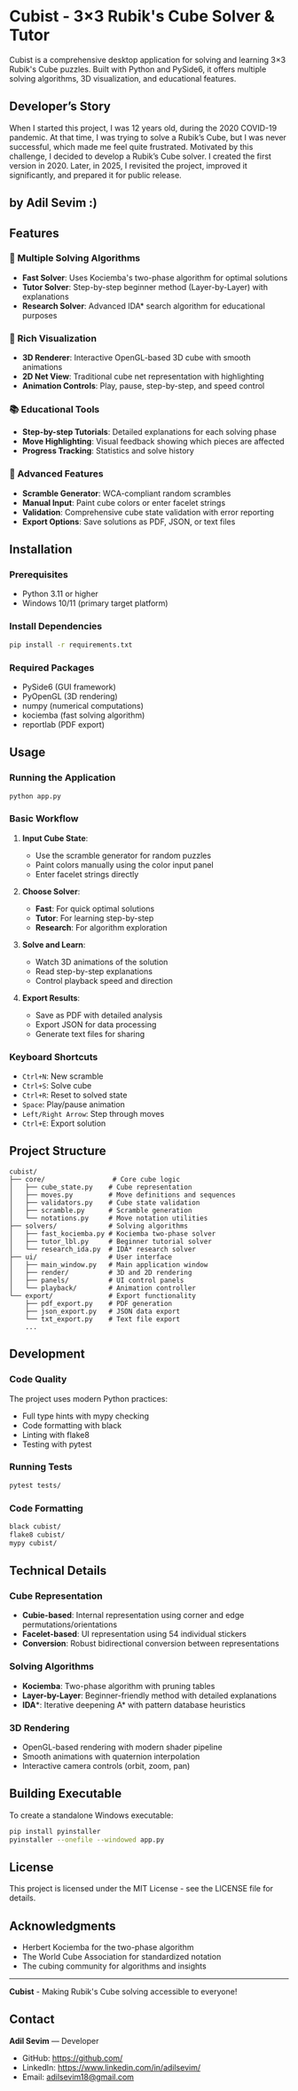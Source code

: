 # Cubist - 3×3 Rubik's Cube Solver & Tutor

Cubist is a comprehensive desktop application for solving and learning 3×3 Rubik's Cube puzzles. Built with Python and PySide6, it offers multiple solving algorithms, 3D visualization, and educational features.

## Developer’s Story
When I started this project, I was 12 years old, during the 2020 COVID-19 pandemic. At that time, I was trying to solve a Rubik’s Cube, but I was never successful, which made me feel quite frustrated. Motivated by this challenge, I decided to develop a Rubik’s Cube solver. 
I created the first version in 2020. Later, in 2025, I revisited the project, improved it significantly, and prepared it for public release.

## by Adil Sevim :)

## Features

### 🎯 Multiple Solving Algorithms
- **Fast Solver**: Uses Kociemba's two-phase algorithm for optimal solutions
- **Tutor Solver**: Step-by-step beginner method (Layer-by-Layer) with explanations
- **Research Solver**: Advanced IDA* search algorithm for educational purposes

### 🎨 Rich Visualization
- **3D Renderer**: Interactive OpenGL-based 3D cube with smooth animations
- **2D Net View**: Traditional cube net representation with highlighting
- **Animation Controls**: Play, pause, step-by-step, and speed control

### 📚 Educational Tools
- **Step-by-step Tutorials**: Detailed explanations for each solving phase
- **Move Highlighting**: Visual feedback showing which pieces are affected
- **Progress Tracking**: Statistics and solve history

### 🔧 Advanced Features
- **Scramble Generator**: WCA-compliant random scrambles
- **Manual Input**: Paint cube colors or enter facelet strings
- **Validation**: Comprehensive cube state validation with error reporting
- **Export Options**: Save solutions as PDF, JSON, or text files

## Installation

### Prerequisites
- Python 3.11 or higher
- Windows 10/11 (primary target platform)

### Install Dependencies
```bash
pip install -r requirements.txt
```

### Required Packages
- PySide6 (GUI framework)
- PyOpenGL (3D rendering)
- numpy (numerical computations)
- kociemba (fast solving algorithm)
- reportlab (PDF export)

## Usage

### Running the Application
```bash
python app.py
```

### Basic Workflow
1. **Input Cube State**:
   - Use the scramble generator for random puzzles
   - Paint colors manually using the color input panel
   - Enter facelet strings directly

2. **Choose Solver**:
   - **Fast**: For quick optimal solutions
   - **Tutor**: For learning step-by-step
   - **Research**: For algorithm exploration

3. **Solve and Learn**:
   - Watch 3D animations of the solution
   - Read step-by-step explanations
   - Control playback speed and direction

4. **Export Results**:
   - Save as PDF with detailed analysis
   - Export JSON for data processing
   - Generate text files for sharing

### Keyboard Shortcuts
- `Ctrl+N`: New scramble
- `Ctrl+S`: Solve cube
- `Ctrl+R`: Reset to solved state
- `Space`: Play/pause animation
- `Left/Right Arrow`: Step through moves
- `Ctrl+E`: Export solution

## Project Structure

```
cubist/
├── core/                 # Core cube logic
│   ├── cube_state.py    # Cube representation
│   ├── moves.py         # Move definitions and sequences
│   ├── validators.py    # Cube state validation
│   ├── scramble.py      # Scramble generation
│   └── notations.py     # Move notation utilities
├── solvers/             # Solving algorithms
│   ├── fast_kociemba.py # Kociemba two-phase solver
│   ├── tutor_lbl.py     # Beginner tutorial solver
│   └── research_ida.py  # IDA* research solver
├── ui/                  # User interface
│   ├── main_window.py   # Main application window
│   ├── render/          # 3D and 2D rendering
│   ├── panels/          # UI control panels
│   └── playback/        # Animation controller
└── export/              # Export functionality
    ├── pdf_export.py    # PDF generation
    ├── json_export.py   # JSON data export
    └── txt_export.py    # Text file export
	...
```

## Development

### Code Quality
The project uses modern Python practices:
- Full type hints with mypy checking
- Code formatting with black
- Linting with flake8
- Testing with pytest

### Running Tests
```bash
pytest tests/
```

### Code Formatting
```bash
black cubist/
flake8 cubist/
mypy cubist/
```

## Technical Details

### Cube Representation
- **Cubie-based**: Internal representation using corner and edge permutations/orientations
- **Facelet-based**: UI representation using 54 individual stickers
- **Conversion**: Robust bidirectional conversion between representations

### Solving Algorithms
- **Kociemba**: Two-phase algorithm with pruning tables
- **Layer-by-Layer**: Beginner-friendly method with detailed explanations
- **IDA***: Iterative deepening A* with pattern database heuristics

### 3D Rendering
- OpenGL-based rendering with modern shader pipeline
- Smooth animations with quaternion interpolation
- Interactive camera controls (orbit, zoom, pan)

## Building Executable

To create a standalone Windows executable:

```bash
pip install pyinstaller
pyinstaller --onefile --windowed app.py
```

## License

This project is licensed under the MIT License - see the LICENSE file for details.

## Acknowledgments

- Herbert Kociemba for the two-phase algorithm
- The World Cube Association for standardized notation
- The cubing community for algorithms and insights

---

**Cubist** - Making Rubik's Cube solving accessible to everyone! 

## Contact

**Adil Sevim** — Developer  
- GitHub: https://github.com/<AdilSevim>  
- LinkedIn: https://www.linkedin.com/in/adilsevim/  
- Email: <adilsevim18@gmail.com>
